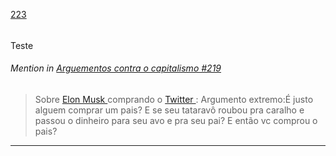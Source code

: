 [223](https://github.com/guilhermeprokisch/guilherme/issues/223) 
###### 

Teste


 ######  Mention in [Arguementos contra o capitalismo #219](Arguementos-contra-o-capitalismo-#219)  
 > Sobre [ Elon Musk  ](-Elon-Musk--) comprando o [  Twitter  ](--Twitter--): Argumento extremo:É justo alguem comprar um pais? E se seu tataravô roubou pra caralho e passou o dinheiro para seu avo e pra seu pai? E então vc comprou o pais?

-------------------------------------------------------------------------------

